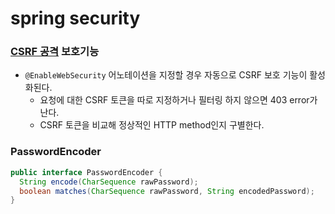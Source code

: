 spring security
===============
### [CSRF 공격](https://zzang9ha.tistory.com/341) 보호기능
* `@EnableWebSecurity` 어노테이션을 지정할 경우 자동으로 CSRF 보호 기능이 활성화된다.
  * 요청에 대한 CSRF 토큰을 따로 지정하거나 필터링 하지 않으면 403 error가 난다.
  * CSRF 토큰을 비교해 정상적인 HTTP method인지 구별한다.
  
### PasswordEncoder
```java
public interface PasswordEncoder {
  String encode(CharSequence rawPassword);
  boolean matches(CharSequence rawPassword, String encodedPassword);
}
```


